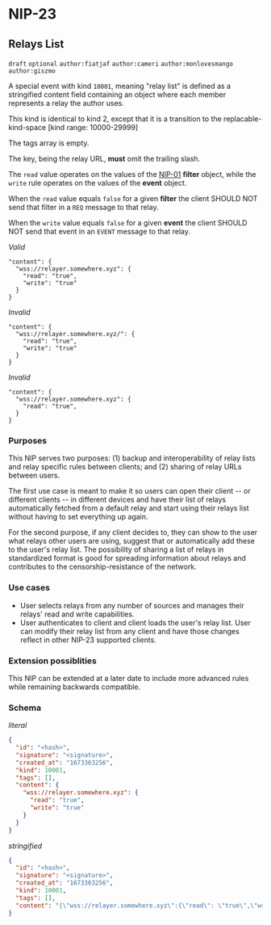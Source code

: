 NIP-23
======

Relays List
-----------

`draft` `optional` `author:fiatjaf` `author:cameri` `author:monlovesmango` `author:giszmo`

A special event with kind `10001`, meaning "relay list" is defined as a stringified content field containing an object where each member represents a relay the author uses.

This kind is identical to kind 2, except that it is a transition to the replacable-kind-space [kind range: 10000-29999]

The tags array is empty.

The key, being the relay URL, **must** omit the trailing slash. 

The `read` value operates on the values of the [NIP-01](01.md) **filter** object, while the `write` rule operates on the values of the **event** object. 

When the `read` value equals `false` for a given **filter** the client SHOULD NOT send that filter in a `REQ` message to that relay.

When the `write` value equals `false` for a given **event** the client SHOULD NOT send that event in an `EVENT` message to that relay.

_Valid_
```
"content": {
  "wss://relayer.somewhere.xyz": {
    "read": "true",
    "write": "true"
  }
}
```

_Invalid_
```
"content": {
  "wss://relayer.somewhere.xyz/": {
    "read": "true",
    "write": "true"
  }
}
```

_Invalid_
```
"content": {
  "wss://relayer.somewhere.xyz": {
    "read": "true",
  }
}
```

### Purposes

This NIP serves two purposes: (1) backup and interoperability of relay lists and relay specific rules between clients; and (2) sharing of relay URLs between users.

The first use case is meant to make it so users can open their client -- or different clients -- in different devices and have their list of relays automatically fetched from a default relay and start using their relays list without having to set everything up again.

For the second purpose, if any client decides to, they can show to the user what relays other users are using, suggest that or automatically add these to the user's relay list. The possibility of sharing a list of relays in standardized format is good for spreading information about relays and contributes to the censorship-resistance of the network.

### Use cases
  - User selects relays from any number of sources and manages their relays' read and write capabilities.
  - User authenticates to client and client loads the user's relay list. User can modify their relay list from any client and have those changes reflect in other NIP-23 supported clients.  


### Extension possiblities 
This NIP can be extended at a later date to include more advanced rules while remaining backwards compatible.

### Schema

_literal_
```json
{
  "id": "<hash>",
  "signature": "<signature>",
  "created_at": "1673363256", 
  "kind": 10001,
  "tags": [],
  "content": {
    "wss://relayer.somewhere.xyz": {
      "read": "true",
      "write": "true"
    }
  }
}
```

_stringified_ 
```json
{
  "id": "<hash>",
  "signature": "<signature>",
  "created_at": "1673363256", 
  "kind": 10001,
  "tags": [],
  "content": "{\"wss://relayer.somewhere.xyz\":{\"read\": \"true\",\"write\": \"true\"}}"
}
```
